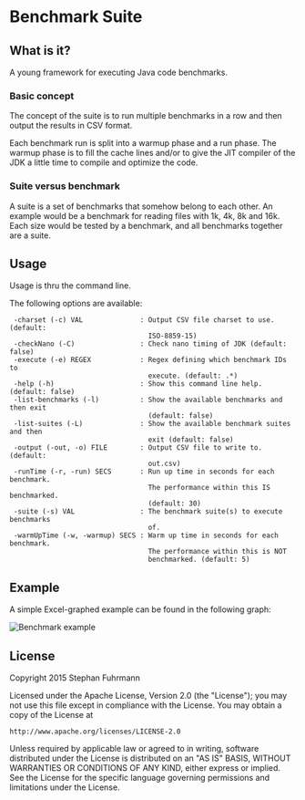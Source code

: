 # Benchmark Suite

## What is it?

A young framework for executing Java code benchmarks.

### Basic concept

The concept of the suite is to run multiple benchmarks in a row
and then output the results in CSV format.

Each benchmark run is split into a warmup phase and a run phase.
The warmup phase is to fill the cache lines and/or to give the JIT compiler
of the JDK a little time to compile and optimize the code.

### Suite versus benchmark

A suite is a set of benchmarks that somehow belong to each other.
An example would be a benchmark for reading files with 1k, 4k, 8k and 16k.
Each size would be tested by a benchmark, and all benchmarks
together are a suite.

## Usage

Usage is thru the command line. 

The following options are available:

```
 -charset (-c) VAL              : Output CSV file charset to use. (default:
                                  ISO-8859-15)
 -checkNano (-C)                : Check nano timing of JDK (default: false)
 -execute (-e) REGEX            : Regex defining which benchmark IDs to
                                  execute. (default: .*)
 -help (-h)                     : Show this command line help. (default: false)
 -list-benchmarks (-l)          : Show the available benchmarks and then exit
                                  (default: false)
 -list-suites (-L)              : Show the available benchmark suites and then
                                  exit (default: false)
 -output (-out, -o) FILE        : Output CSV file to write to. (default:
                                  out.csv)
 -runTime (-r, -run) SECS       : Run up time in seconds for each benchmark.
                                  The performance within this IS benchmarked.
                                  (default: 30)
 -suite (-s) VAL                : The benchmark suite(s) to execute benchmarks
                                  of.
 -warmUpTime (-w, -warmup) SECS : Warm up time in seconds for each benchmark.
                                  The performance within this is NOT
                                  benchmarked. (default: 5)
```

## Example

A simple Excel-graphed example can be found in the following graph:

![Benchmark example](http://tynne.de/wp-content/uploads/2015/07/cetus-10.png)

## License

Copyright 2015 Stephan Fuhrmann

Licensed under the Apache License, Version 2.0 (the "License");
you may not use this file except in compliance with the License.
You may obtain a copy of the License at

    http://www.apache.org/licenses/LICENSE-2.0

Unless required by applicable law or agreed to in writing, software
distributed under the License is distributed on an "AS IS" BASIS,
WITHOUT WARRANTIES OR CONDITIONS OF ANY KIND, either express or implied.
See the License for the specific language governing permissions and
limitations under the License.
